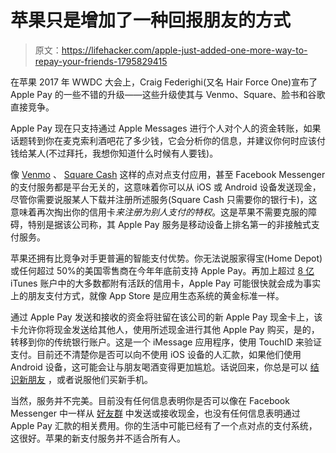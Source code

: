 # 苹果只是增加了一种回报朋友的方式

> 原文：<https://lifehacker.com/apple-just-added-one-more-way-to-repay-your-friends-1795829415>

在苹果 2017 年 WWDC 大会上，Craig Federighi(又名 Hair Force One)宣布了 Apple Pay 的一些不错的升级——这些升级使其与 Venmo、Square、脸书和谷歌直接竞争。



Apple Pay 现在只支持通过 Apple Messages 进行个人对个人的资金转账，如果话题转到你在麦克索利酒吧花了多少钱，它会分析你的信息，并建议你何时应该付钱给某人(不过拜托，我想你知道什么时候有人要钱)。

像 [Venmo](http://lifehacker.com/beware-venmo-payments-are-not-as-instantaneous-as-they-1787698667) 、 [Square Cash](https://cash.me/) 这样的点对点支付应用，甚至 Facebook Messenger 的支付服务都是平台无关的，这意味着你可以从 iOS 或 Android 设备发送现金，尽管你需要说服某人下载并注册所述服务(Square Cash 只需要你的银行卡)，这意味着再次掏出你的信用卡*来注册为别人支付的特权*。这是苹果不需要克服的障碍，特别是据该公司称，其 Apple Pay 服务是移动设备上排名第一的非接触式支付服务。

苹果还拥有比竞争对手更普遍的智能支付优势。你无法说服家得宝(Home Depot)或任何超过 50%的美国零售商在今年年底前支持 Apple Pay。再加上超过 [8 亿](https://www.wired.com/2014/04/its-only-a-matter-of-time-before-apple-becomes-the-next-way-you-pay/) iTunes 账户中的大多数都附有活跃的信用卡，Apple Pay 可能很快就会成为事实上的朋友支付方式，就像 App Store 是应用生态系统的黄金标准一样。

通过 Apple Pay 发送和接收的资金将驻留在该公司的新 Apple Pay 现金卡上，该卡允许你将现金发送给其他人，使用所述现金进行其他 Apple Pay 购买，是的，转移到你的传统银行账户。这是一个 iMessage 应用程序，使用 TouchID 来验证支付。目前还不清楚你是否可以向不使用 iOS 设备的人汇款，如果他们使用 Android 设备，这可能会让与朋友喝酒变得更加尴尬。话说回来，你总是可以 [结识新朋友](http://lifehacker.com/make-friends-as-an-adult-by-reconnecting-with-acquainta-1792531633) ，或者说服他们买新手机。

当然，服务并不完美。目前没有任何信息表明你是否可以像在 Facebook Messenger 中一样从 [好友群](https://www.theverge.com/2017/4/11/15259816/facebook-messenger-group-payments-now-available) 中发送或接收现金，也没有任何信息表明通过 Apple Pay 汇款的相关费用。你的生活中可能已经有了一个点对点的支付系统，这很好。苹果的新支付服务并不适合所有人。
